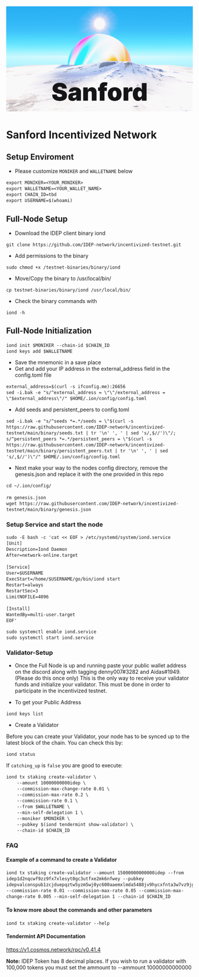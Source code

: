<h1><p align="center"><img alt="Banner" src="Sanford.png" /></p></h1>

# Sanford Incentivized Network

## Setup Enviroment
- Please customize `MONIKER` and `WALLETNAME` below

```
export MONIKER=<YOUR_MONIKER>
export WALLETNAME=<YOUR_WALLET_NAME>
export CHAIN_ID=tbd
export USERNAME=$(whoami)
```

## Full-Node Setup
- Download the IDEP client binary iond
```
git clone https://github.com/IDEP-network/incentivized-testnet.git
```

- Add permissions to the binary
```
sudo chmod +x /testnet-binaries/binary/iond
```
- Move/Copy the binary to /usr/local/bin/
```
cp testnet-binaries/binary/iond /usr/local/bin/
```

- Check the binary commands with
```
iond -h
```
## Full-Node Initialization
```
iond init $MONIKER --chain-id $CHAIN_ID
iond keys add $WALLETNAME
```
- Save the mnemonic in a save place
- Get and add your IP address in the external_address field in the config.toml file
```
external_address=$(curl -s ifconfig.me):26656
sed -i.bak -e "s/^external_address = \"\"/external_address = \"$external_address\"/" $HOME/.ion/config/config.toml
```
- Add seeds and persistent_peers to config.toml
```
sed -i.bak -e "s/^seeds *=.*/seeds = \"$(curl -s https://raw.githubusercontent.com/IDEP-network/incentivized-testnet/main/binary/seeds.txt | tr '\n' ', ' | sed 's/,$//')\"/; s/^persistent_peers *=.*/persistent_peers = \"$(curl -s https://raw.githubusercontent.com/IDEP-network/incentivized-testnet/main/binary/persistent_peers.txt | tr '\n' ', ' | sed 's/,$//')\"/" $HOME/.ion/config/config.toml
```
- Next make your way to the nodes config directory, remove the genesis.json and replace it with the one provided in this repo
```
cd ~/.ion/config/

rm genesis.json
wget https://raw.githubusercontent.com/IDEP-network/incentivized-testnet/main/binary/genesis.json
```

### Setup Service and start the node
```
sudo -E bash -c 'cat << EOF > /etc/systemd/system/iond.service
[Unit]
Description=Iond Daemon
After=network-online.target

[Service]
User=$USERNAME
ExecStart=/home/$USERNAME/go/bin/iond start
Restart=always
RestartSec=3
LimitNOFILE=4096

[Install]
WantedBy=multi-user.target
EOF'
```

```
sudo systemctl enable iond.service
sudo systemctl start iond.service
```


### Validator-Setup
- Once the Full Node is up and running paste your public wallet address on the discord along with tagging denny007#3282 and Aidas#1949. (Please do this once only)
This is the only way to receive your validator funds and initialize your validator. This must be done in order to participate in the incentivized testnet.

- To get your Public Address
```
iond keys list
```
- Create a Validator

Before you can create your Validator, your node has to be synced up to the latest block of the chain. You can check this by:

```
iond status
```
If `catching_up` is `false` you are good to execute:

```
iond tx staking create-validator \
    --amount 10000000000idep \
    --commission-max-change-rate 0.01 \
    --commission-max-rate 0.2 \
    --commission-rate 0.1 \
    --from $WALLETNAME \
    --min-self-delegation 1 \
    --moniker $MONIKER \
    --pubkey $(iond tendermint show-validator) \
    --chain-id $CHAIN_ID
```



### FAQ
#### Example of a command to create a Validator
```
iond tx staking create-validator --amount 15000000000000idep --from idep1d2nqcwf9zz9fx7xlesyt0gc3utfxe2mk6nfwey --pubkey idepvalconspub1zcjduepqztw5yzm5wj0yc600aaemxlmda5488jv9hycxfnta3w7vz9jgpawqc9qnhs --commission-rate 0.01 --commission-max-rate 0.05 --commission-max-change-rate 0.005 --min-self-delegation 1 --chain-id $CHAIN_ID
```

#### To know more about the commands and other parameters
```
iond tx staking create-validator --help
```
#### Tendermint API Documentation
https://v1.cosmos.network/rpc/v0.41.4

**Note:** IDEP Token has 8 decimal places. If you wish to run a validator with 100,000 tokens you must set the ammount to --ammount 10000000000000

